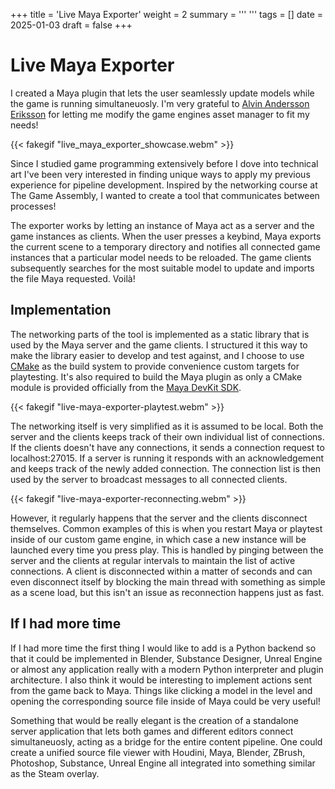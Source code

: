 +++
title = 'Live Maya Exporter'
weight = 2
summary = '''
'''
tags = []
date = 2025-01-03
draft = false
+++
# Live Maya Exporter
I created a Maya plugin that lets the user seamlessly update models while the game is running simultaneuosly. I'm very grateful to [Alvin Andersson Eriksson](www.alvineriksson.com) for letting me modify the game engines asset manager to fit my needs!

{{< fakegif "live_maya_exporter_showcase.webm" >}}

Since I studied game programming extensively before I dove into technical art I've been very interested in finding unique ways to apply my previous experience for pipeline development. Inspired by the networking course at The Game Assembly, I wanted to create a tool that communicates between processes!

The exporter works by letting an instance of Maya act as a server and the game instances as clients. When the user presses a keybind, Maya exports the current scene to a temporary directory and notifies all connected game instances that a particular model needs to be reloaded. The game clients subsequently searches for the most suitable model to update and imports the file Maya requested. Voilà!


## Implementation
The networking parts of the tool is implemented as a static library that is used by the Maya server and the game clients. I structured it this way to make the library easier to develop and test against, and I choose to use [CMake](https://cmake.org/) as the build system to provide convenience custom targets for playtesting. It's also required to build the Maya plugin as only a CMake module is provided officially from the [Maya DevKit SDK](https://aps.autodesk.com/developer/overview/maya).

{{< fakegif "live-maya-exporter-playtest.webm" >}}

The networking itself is very simplified as it is assumed to be local. Both the server and the clients keeps track of their own individual list of connections. If the clients doesn't have any connections, it sends a connection request to localhost:27015. If a server is running it responds with an acknowledgement and keeps track of the newly added connection. The connection list is then used by the server to broadcast messages to all connected clients.

{{< fakegif "live-maya-exporter-reconnecting.webm" >}}

However, it regularly happens that the server and the clients disconnect themselves. Common examples of this is when you restart Maya or playtest inside of our custom game engine, in which case a new instance will be launched every time you press play. This is handled by pinging between the server and the clients at regular intervals to maintain the list of active connections. A client is disconnected within a matter of seconds and can even disconnect itself by blocking the main thread with something as simple as a scene load, but this isn't an issue as reconnection happens just as fast.

## If I had more time
If I had more time the first thing I would like to add is a Python backend so that it could be implemented in Blender, Substance Designer, Unreal Engine or almost any application really with a modern Python interpreter and plugin architecture. I also think it would be interesting to implement actions sent from the game back to Maya. Things like clicking a model in the level and opening the corresponding source file inside of Maya could be very useful!

Something that would be really elegant is the creation of a standalone server application that lets both games and different editors connect simultaneuosly, acting as a bridge for the entire content pipeline. One could create a unified source file viewer with Houdini, Maya, Blender, ZBrush, Photoshop, Substance, Unreal Engine all integrated into something similar as the Steam overlay.